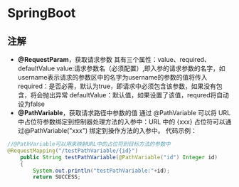 # SpringBoot
## 注解
* **@RequestParam**，获取请求参数
其有三个属性：value、required、defaultValue
value:请求参数名（必须配置）,即入参的请求参数的名字，如username表示请求的参数区中的名字为username的参数的值将传入
required：是否必需，默认为true，即请求中必须包含该参数，如果没有包含，将会抛出异常
defaultValue：默认值，如果设置了该值，requred将自动设为false
* **@PathVariable**，获取请求路径中参数的值
通过 @PathVariable 可以将 URL 中占位符参数绑定到控制器处理方法的入参中：URL 中的 {xxx} 占位符可以通过@PathVariable("xxx") 绑定到操作方法的入参中。
代码示例：  
```java
//@PathVariable可以用来映射URL中的占位符到目标方法的参数中
@RequestMapping("/testPathVariable/{id}")
    public String testPathVariable(@PathVariable("id") Integer id)
    {
        System.out.println("testPathVariable:"+id);
        return SUCCESS;

```
